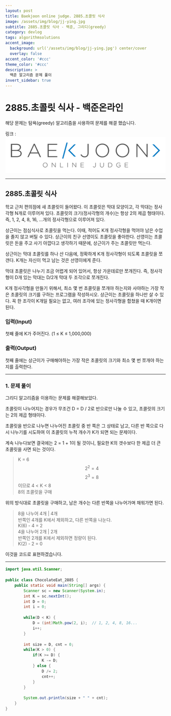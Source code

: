 ```yaml
---
layout: post
title: Baekjoon online judge. 2885.초콜릿 식사
image: /assets/img/blog/jj-ying.jpg
subtitle: 2885.초콜릿 식사 - 백준, 그리디(greedy)
category: devlog
tags: algorithmsolutions
accent_image: 
  background: url('/assets/img/blog/jj-ying.jpg') center/cover
  overlay: false
accent_color: '#ccc'
theme_color: '#ccc'
description: >
  백준 알고리즘 문제 풀이
invert_sidebar: true
---
```


# 2885.초콜릿 식사 - 백준온라인

해당 문제는 탐욕(greedy) 알고리즘을 사용하여 문제를 해결 했습니다.

링크 :
[![image](/assets/img/algo_img/baekjoon_logo.png)](https://www.acmicpc.net/problem/2885)

---

## 2885\.초콜릿 식사

학교 근처 편의점에 새 초콜릿이 들어왔다. 이 초콜릿은 막대 모양이고, 각 막대는 정사각형 N개로 이루어져 있다. 초콜릿의 크기(정사각형의 개수)는 항상 2의 제곱 형태이다. 즉, 1, 2, 4, 8, 16, ...개의 정사각형으로 이루어져 있다.

상근이는 점심식사로 초콜릿을 먹는다. 이때, 적어도 K개 정사각형을 먹어야 남은 수업을 졸지 않고 버틸 수 있다. 상근이의 친구 선영이도 초콜릿을 좋아한다. 선영이는 초콜릿은 돈을 주고 사기 아깝다고 생각하기 때문에, 상근이가 주는 초콜릿만 먹는다.

상근이는 막대 초콜릿를 하나 산 다음에, 정확하게 K개 정사각형이 되도록 초콜릿을 쪼갠다. K개는 자신이 먹고 남는 것은 선영이에게 준다.

막대 초콜릿은 나누기 조금 어렵게 되어 있어서, 항상 가운데로만 쪼개진다. 즉, 정사각형이 D개 있는 막대는 D/2개 막대 두 조각으로 쪼개진다.

K개 정사각형을 만들기 위해서, 최소 몇 번 초콜릿을 쪼개야 하는지와 사야하는 가장 작은 초콜릿의 크기를 구하는 프로그램을 작성하시오. 상근이는 초콜릿을 하나만 살 수 있다. 꼭 한 조각이 K개일 필요는 없고, 여러 조각에 있는 정사각형을 합쳤을 때 K개이면 된다.

### 입력(Input)

첫째 줄에 K가 주어진다. (1 ≤ K ≤ 1,000,000)

### 출력(Output)

첫째 줄에는 상근이가 구매해야하는 가장 작은 초콜릿의 크기와 최소 몇 번 쪼개야 하는지를 출력한다.

---

### 1\. 문제 풀이
그리디 알고리즘을 이용하는 문제를 해결해보았다.

초콜릿이 나누어지는 경우가 무조건 D = D / 2로 반으로만 나눌 수 있고, 초콜릿의 크기는 2의 제곱 형태이다.

초콜릿을 반으로 나누면 나누어진 초콜릿 중 반 쪽은 그 상태로 남고, 다른 반 쪽으로 다시 나누기를 시도하여 이 초콜릿의 누적 개수가 K가 되면 되는 문제이다.

계속 나누다보면 결국에는 2 = 1 + 1이 될 것이니, 필요한 K의 갯수보다 한 제곱 더 큰 초콜릿을 사면 되는 것이다.

> K = 6 <br>
> $$2^2 = 4$$
> $$2^3 = 8$$
> 이므로 4 < K < 8 <br>
> 8의 초콜릿을 구매 <br>

위의 방식대로 초콜릿을 구매하고, 남은 개수는 다른 반쪽을 나누어가며 채워가면 된다.

> 8을 나누어 4개 | 4개 <br>
> 반쪽인 4개를 K에서 제외하고, 다른 반쪽을 나눈다. <br>
> K(6) - 4 = 2 <br>
> 4을 나누어 2개 | 2개 <br>
> 반쪽인 2개를 K에서 제외하면 정량이 된다. <br>
> K(2) - 2 = 0 <br>


이것을 코드로 표현하겠습니다.

---

```java
import java.util.Scanner;

public class ChocolateEat_2885 {
    public static void main(String[] args) {
        Scanner sc = new Scanner(System.in);
        int K = sc.nextInt();
        int D = 0;
        int i = 0;
        
        while(D < K) {
            D = (int)Math.pow(2, i);  // 1, 2, 4, 8, 16...
            i++;
        }

        int size = D, cnt = 0;
        while(K > 0) {
            if(K >= D) {
                K -= D;
            } else {
                D /= 2;
                cnt++;
            }
        }

        System.out.println(size + " " + cnt);
    }
}
```